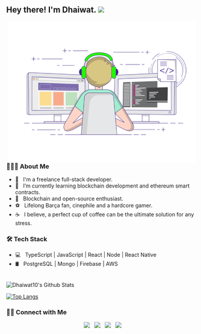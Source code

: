 <h2> Hey there! I'm Dhaiwat. <img src="https://github.com/souvikguria98/souvikguria98/blob/master/Hi.gif" width="25"></h2>
<img align="right" alt="GIF" src="https://raw.githubusercontent.com/devSouvik/devSouvik/master/gif3.gif" width="500"/>

<h3> 👨🏻‍💻 About Me </h3>

- 💼 &nbsp; I'm a freelance full-stack developer.
- 🔭 &nbsp; I’m currently learning blockchain development and ethereum smart contracts.
- 🌱 &nbsp; Blockchain and open-source enthusiast.
- ⚽ &nbsp; Lifelong Barça fan, cinephile and a hardcore gamer.
- ☕ &nbsp; I believe, a perfect cup of coffee can be the ultimate solution for any stress. 

<h3>🛠 Tech Stack</h3>

- 💻 &nbsp; TypeScript | JavaScript | React | Node | React Native
- 🛢 &nbsp; PostgreSQL | Mongo | Firebase | AWS

<br>

<img align="center" src="https://github-readme-stats.vercel.app/api?username=Dhaiwat10&include_all_commits=true&count_private=true&show_icons=true&line_height=20&title_color=7A7ADB&icon_color=2234AE&text_color=D3D3D3&bg_color=0,000000,130F40" alt="Dhaiwat10's Github Stats">

</br>

[![Top Langs](https://github-readme-stats.vercel.app/api/top-langs/?username=Dhaiwat10&layout=compact&text_color=daf7dc&bg_color=151515)](https://github.com/Dhaiwat10/github-readme-stats)


<h3> 🤝🏻 Connect with Me </h3>

<p align="center">
&nbsp; <a href="https://twitter.com/dhaiwat10" target="_blank" rel="noopener noreferrer"><img src="https://img.icons8.com/plasticine/100/000000/twitter.png" width="50" /></a>  
&nbsp; <a href="https://www.instagram.com/dhaiwat10/" target="_blank" rel="noopener noreferrer"><img src="https://img.icons8.com/plasticine/100/000000/instagram-new.png" width="50" /></a>  
&nbsp; <a href="https://www.linkedin.com/in/dhaiwat-pandya/" target="_blank" rel="noopener noreferrer"><img src="https://img.icons8.com/plasticine/100/000000/linkedin.png" width="50" /></a>
&nbsp; <a href="mailto:dhaiwatpandya@gmail.com" target="_blank" rel="noopener noreferrer"><img src="https://img.icons8.com/plasticine/100/000000/gmail.png"  width="50" /></a>
</p>
